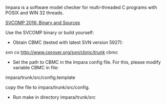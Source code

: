Impara is a software model checker for multi-threaded C programs with POSIX and WIN 32 threads.

[SVCOMP 2016: Binary and Sources](https://github.com/bjowac/impara/releases/tag/0.4.3)


Use the SVCOMP binary or build yourself:

* Obtain CBMC (tested with latest SVN version 5927):

svn co http://www.cprover.org/svn/cbmc/trunk cbmc

* Set the path to CBMC in the Impara config file. For this, please modify variable CBMC in file:

impara/trunk/src/config.template

copy the file to impara/trunk/src/config.

* Run make in directory impara/trunk/src

